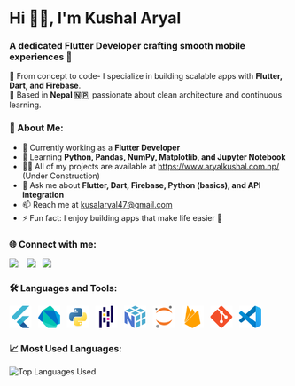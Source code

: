 # Hi 🧑‍💻, I'm **Kushal Aryal**  
### A dedicated **Flutter Developer** crafting smooth mobile experiences 🚀  

🔹 From concept to code- I specialize in building scalable apps with **Flutter, Dart, and Firebase**.  
🔹 Based in **Nepal 🇳🇵**, passionate about clean architecture and continuous learning.


 ### 💫 About Me:
- 💼 Currently working as a **Flutter Developer**
- 🌱 Learning **Python, Pandas, NumPy, Matplotlib, and Jupyter Notebook**
- 👨‍💻 All of my projects are available at https://www.aryalkushal.com.np/ (Under Construction)
- 💬 Ask me about **Flutter, Dart, Firebase, Python (basics), and API integration**
- 📫 Reach me at kusalaryal47@gmail.com
- ⚡ Fun fact: I enjoy building apps that make life easier 🚀

### 🌐 Connect with me:

[<img src="https://raw.githubusercontent.com/rahuldkjain/github-profile-readme-generator/master/src/images/icons/Social/twitter.svg" width="35"/>](https://twitter.com/Kusal790133511) &nbsp;&nbsp;
[<img src="https://raw.githubusercontent.com/rahuldkjain/github-profile-readme-generator/master/src/images/icons/Social/linked-in-alt.svg" width="35"/>](https://linkedin.com/in/kusal-aryal-9639a6299)&nbsp;&nbsp;
[<img src="https://raw.githubusercontent.com/rahuldkjain/github-profile-readme-generator/master/src/images/icons/Social/instagram.svg" width="35"/>](https://www.instagram.com/kusal__aryal/)


### 🛠️ Languages and Tools:

[<img src="https://raw.githubusercontent.com/devicons/devicon/master/icons/flutter/flutter-original.svg" width="40"/>](https://flutter.dev/)&nbsp;&nbsp;
[<img src="https://raw.githubusercontent.com/devicons/devicon/master/icons/dart/dart-original.svg" width="40"/>](https://dart.dev/)&nbsp;&nbsp;
[<img src="https://raw.githubusercontent.com/devicons/devicon/master/icons/python/python-original.svg" width="40"/>](https://www.python.org/)&nbsp;&nbsp;
[<img src="https://raw.githubusercontent.com/devicons/devicon/master/icons/pandas/pandas-original.svg" width="40"/>](https://pandas.pydata.org/)&nbsp;&nbsp;
[<img src="https://raw.githubusercontent.com/devicons/devicon/master/icons/numpy/numpy-original.svg" width="40"/>](https://numpy.org/)&nbsp;&nbsp;
[<img src="https://raw.githubusercontent.com/devicons/devicon/master/icons/jupyter/jupyter-original.svg" width="40"/>](https://jupyter.org/)&nbsp;&nbsp;
[<img src="https://raw.githubusercontent.com/devicons/devicon/master/icons/firebase/firebase-plain.svg" width="40"/>](https://firebase.google.com/)&nbsp;&nbsp;
[<img src="https://raw.githubusercontent.com/devicons/devicon/master/icons/git/git-original.svg" width="40"/>](https://git-scm.com/)&nbsp;&nbsp;
[<img src="https://raw.githubusercontent.com/devicons/devicon/master/icons/vscode/vscode-original.svg" width="40"/>](https://code.visualstudio.com/)






### 📈 Most Used Languages:

  <img alt="Top Languages Used" src="https://github-readme-stats.vercel.app/api/top-langs/?username=Kusal47&layout=compact&theme=tokyonight">




<!-- <a target="_blank" rel="noopener noreferrer nofollow" href="https://github-readme-stats.vercel.app/api/top-langs/?username=kusalaryal&layout=compact&theme=tokyonight"><img align="center" src="https://github-readme-stats.vercel.app/api/top-langs/?username=Kusal47&layout=compact&theme=tokyonight" alt="Kusal47" data-canonical-src="https://github-readme-stats.vercel.app/api/top-langs?username=Kusal47&amp;show_icons=true&amp;locale=en&amp;layout=compact" style="max-width: 100%;"></a> -->
